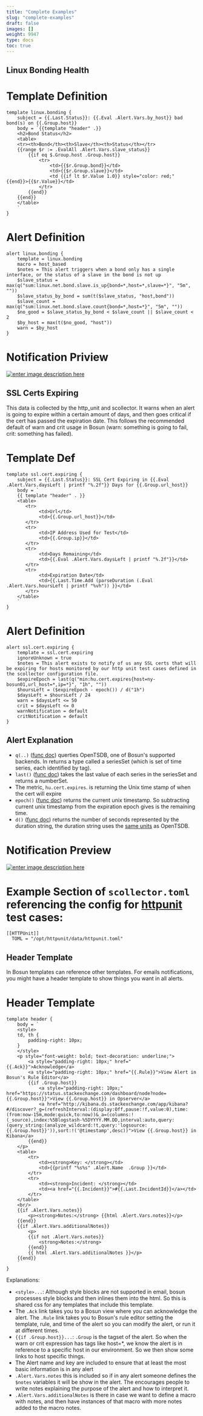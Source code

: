 ```yaml
---
title: "Complete Examples"
slug: "complete-examples"
draft: false
images: []
weight: 9947
type: docs
toc: true
---
```


## Linux Bonding Health
# Template Definition

    template linux.bonding {
        subject = {{.Last.Status}}: {{.Eval .Alert.Vars.by_host}} bad bond(s) on {{.Group.host}}
        body = `{{template "header" .}}
        <h2>Bond Status</h2>
        <table>
        <tr><th>Bond</th><th>Slave</th><th>Status</th></tr>
        {{range $r := .EvalAll .Alert.Vars.slave_status}}
            {{if eq $.Group.host .Group.host}}
                <tr>
                    <td>{{$r.Group.bond}}</td>
                    <td>{{$r.Group.slave}}</td>
                    <td {{if lt $r.Value 1.0}} style="color: red;" {{end}}>{{$r.Value}}</td>
                </tr>
            {{end}}
        {{end}}
        </table>
        `
    }

# Alert Definition

    alert linux.bonding {
        template = linux.bonding
        macro = host_based
        $notes = This alert triggers when a bond only has a single interface, or the status of a slave in the bond is not up
        $slave_status = max(q("sum:linux.net.bond.slave.is_up{bond=*,host=*,slave=*}", "5m", ""))
        $slave_status_by_bond = sum(t($slave_status, "host,bond"))
        $slave_count = max(q("sum:linux.net.bond.slave.count{bond=*,host=*}", "5m", ""))
        $no_good = $slave_status_by_bond < $slave_count || $slave_count < 2
        $by_host = max(t($no_good, "host"))
        warn = $by_host
    } 

  

# Notification Priview
[![enter image description here][1]][1]


  [1]: http://i.stack.imgur.com/8kolx.jpg

## SSL Certs Expiring
This data is collected by the http_unit and scollector. It warns when an alert is going to expire within a certain amount of days, and then goes critical if the cert has passed the expiration date. This follows the recommended default of warn and crit usage in Bosun (warn: something is going to fail, crit: something has failed).

# Template Def

    template ssl.cert.expiring {
        subject = {{.Last.Status}}: SSL Cert Expiring in {{.Eval .Alert.Vars.daysLeft | printf "%.2f"}} Days for {{.Group.url_host}}
        body = `
        {{ template "header" . }}
        <table>
           <tr>
                <td>Url</td>
                <td>{{.Group.url_host}}</td>
           </tr>
           <tr>
                <td>IP Address Used for Test</td>
                <td>{{.Group.ip}}</td>
           </tr>
           <tr>
                <td>Days Remaining</td>
                <td>{{.Eval .Alert.Vars.daysLeft | printf "%.2f"}}</td>
           </tr>
           <tr>
                <td>Expiration Date</td>
                <td>{{.Last.Time.Add (parseDuration (.Eval .Alert.Vars.hoursLeft | printf "%vh")) }}</td>
           </tr>
        </table>
        `
    }

# Alert Definition

    alert ssl.cert.expiring {
        template = ssl.cert.expiring
        ignoreUnknown = true
        $notes = This alert exists to notify of us any SSL certs that will be expiring for hosts monitored by our http unit test cases defined in the scollector configuration file.
        $expireEpoch = last(q("min:hu.cert.expires{host=ny-bosun01,url_host=*,ip=*}", "1h", ""))
        $hoursLeft = ($expireEpoch - epoch()) / d("1h")
        $daysLeft = $hoursLeft / 24
        warn = $daysLeft <= 50
        crit = $daysLeft <= 0
        warnNotification = default
        critNotification = default
    }

## Alert Explanation
 

 - `q(..)` ([func doc][1]) querties OpenTSDB, one of Bosun's supported backends. In returns a type called a seriesSet (which is set of time series, each identified by tag).
 - `last()` ([func doc][2]) takes the last value of each series in the seriesSet and returns a numberSet.
 - The metric, `hu.cert.expires`. is returning the Unix time stamp of when the cert will expire
 - `epoch()` ([func doc][3]) returns the current unix timestamp. So subtracting current unix timestamp from the expiration epoch gives is the remaining time.
 - `d()` ([func doc][4]) returns the number of seconds represented by the duration string, the duration string uses the [same units][5] as OpenTSDB.

# Notification Preview

[![enter image description here][6]][6]

# Example Section of `scollector.toml` referencing the config for [httpunit][7] test cases:

    [[HTTPUnit]]
      TOML = "/opt/httpunit/data/httpunit.toml"


  [1]: http://bosun.org/expressions.html#qquery-string-startduration-string-endduration-string-seriesset
  [2]: http://bosun.org/expressions.html#lastseriesset-numberset
  [3]: http://bosun.org/expressions.html#epoch-scalar
  [4]: http://bosun.org/expressions.html#dstring-scalar
  [5]: http://opentsdb.net/docs/build/html/user_guide/query/dates.html
  [6]: http://i.stack.imgur.com/xivKg.jpg
  [7]: https://github.com/StackExchange/httpunit

## Header Template
In Bosun templates can reference other templates. For emails notifications, you might have a header template to show things you want in all alerts.

# Header Template

    template header {
        body = `
        <style>
        td, th {
            padding-right: 10px;
        }
        </style>
        <p style="font-weight: bold; text-decoration: underline;">
            <a style="padding-right: 10px;" href="{{.Ack}}">Acknowledge</a>
            <a style="padding-right: 10px;" href="{{.Rule}}">View Alert in Bosun's Rule Editor</a>
            {{if .Group.host}}
                <a style="padding-right: 10px;" href="https://status.stackexchange.com/dashboard/node?node={{.Group.host}}">View {{.Group.host}} in Opserver</a>
                <a href="http://kibana.ds.stackexchange.com/app/kibana?#/discover?_g=(refreshInterval:(display:Off,pause:!f,value:0),time:(from:now-15m,mode:quick,to:now))&_a=(columns:!(_source),index:%5Blogstash-%5DYYYY.MM.DD,interval:auto,query:(query_string:(analyze_wildcard:!t,query:'logsource:{{.Group.host}}')),sort:!('@timestamp',desc))">View {{.Group.host}} in Kibana</a>
            {{end}}
        </p>
        <table>
            <tr>
                <td><strong>Key: </strong></td>
                <td>{{printf "%s%s" .Alert.Name  .Group }}</td>
            </tr>
            <tr>
                <td><strong>Incident: </strong></td>
                <td><a href="{{.Incident}}">#{{.Last.IncidentId}}</a></td>
            </tr>
        </table>
        <br/>
        {{if .Alert.Vars.notes}}
            <p><strong>Notes:</strong> {{html .Alert.Vars.notes}}</p>
        {{end}}
        {{if .Alert.Vars.additionalNotes}}
            <p>
            {{if not .Alert.Vars.notes}}
                <strong>Notes:</strong>
            {{end}}
            {{ html .Alert.Vars.additionalNotes }}</p>
        {{end}}
        `
    }

Explanations:
 * `<style>...`: Although style blocks are not supported in email, bosun processes style blocks and then inlines them into the html. So this is shared css for any templates that include this template.
 * The `.Ack` link takes you to a Bosun view where you can acknowledge the alert. The `.Rule` link takes you to Bosun's rule editor setting the template, rule, and time of the alert so you can modify the alert, or run it at different times.
 * `{{if .Group.host}}...`: `.Group` is the tagset of the alert. So when the warn or crit expression has tags like host=*, we know the alert is in reference to a specific host in our environment. So we then show some links to host specific things.
 * The Alert name and key are included to ensure that at least the most basic information is in any alert
 * `.Alert.Vars.notes` this is included so if in any alert someone defines the `$notes` variables it will be show in the alert. The encourages people to write notes explaining the purpose of the alert and how to interpret it.
 * `.Alert.Vars.additionalNotes` is there in case we want to define a macro with notes, and then have instances of that macro with more notes added to the macro notes.

